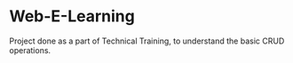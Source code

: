 # Web-E-Learning

Project done as a part of Technical Training, to understand the basic CRUD operations.
